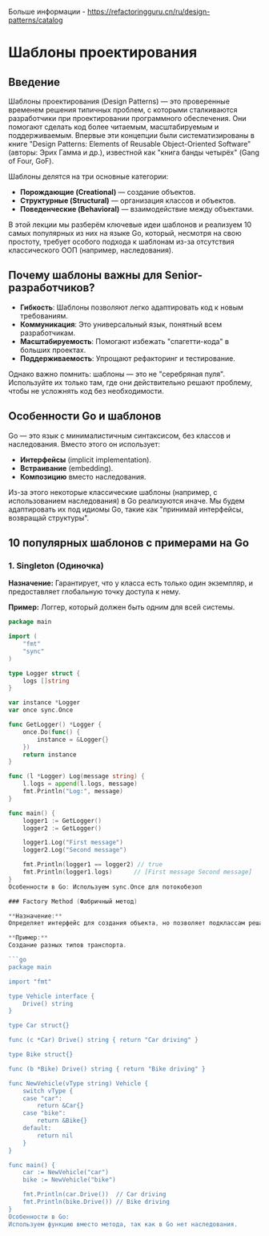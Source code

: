 Больше информации - https://refactoringguru.cn/ru/design-patterns/catalog

# Шаблоны проектирования

## Введение

Шаблоны проектирования (Design Patterns) — это проверенные временем решения типичных проблем, с которыми сталкиваются разработчики при проектировании программного обеспечения. Они помогают сделать код более читаемым, масштабируемым и поддерживаемым. Впервые эти концепции были систематизированы в книге "Design Patterns: Elements of Reusable Object-Oriented Software" (авторы: Эрих Гамма и др.), известной как "книга банды четырёх" (Gang of Four, GoF).

Шаблоны делятся на три основные категории:

- **Порождающие (Creational)** — создание объектов.
- **Структурные (Structural)** — организация классов и объектов.
- **Поведенческие (Behavioral)** — взаимодействие между объектами.

В этой лекции мы разберём ключевые идеи шаблонов и реализуем 10 самых популярных из них на языке Go, который, несмотря на свою простоту, требует особого подхода к шаблонам из-за отсутствия классического ООП (например, наследования).

## Почему шаблоны важны для Senior-разработчиков?

- **Гибкость**: Шаблоны позволяют легко адаптировать код к новым требованиям.
- **Коммуникация**: Это универсальный язык, понятный всем разработчикам.
- **Масштабируемость**: Помогают избежать "спагетти-кода" в больших проектах.
- **Поддерживаемость**: Упрощают рефакторинг и тестирование.

Однако важно помнить: шаблоны — это не "серебряная пуля". Используйте их только там, где они действительно решают проблему, чтобы не усложнять код без необходимости.

## Особенности Go и шаблонов

Go — это язык с минималистичным синтаксисом, без классов и наследования. Вместо этого он использует:

- **Интерфейсы** (implicit implementation).
- **Встраивание** (embedding).
- **Композицию** вместо наследования.

Из-за этого некоторые классические шаблоны (например, с использованием наследования) в Go реализуются иначе. Мы будем адаптировать их под идиомы Go, такие как "принимай интерфейсы, возвращай структуры".

## 10 популярных шаблонов с примерами на Go

### 1. **Singleton (Одиночка)**

**Назначение:** Гарантирует, что у класса есть только один экземпляр, и предоставляет глобальную точку доступа к нему.

**Пример:** Логгер, который должен быть одним для всей системы.

```go
package main

import (
	"fmt"
	"sync"
)

type Logger struct {
	logs []string
}

var instance *Logger
var once sync.Once

func GetLogger() *Logger {
	once.Do(func() {
		instance = &Logger{}
	})
	return instance
}

func (l *Logger) Log(message string) {
	l.logs = append(l.logs, message)
	fmt.Println("Log:", message)
}

func main() {
	logger1 := GetLogger()
	logger2 := GetLogger()

	logger1.Log("First message")
	logger2.Log("Second message")

	fmt.Println(logger1 == logger2) // true
	fmt.Println(logger1.logs)      // [First message Second message]
}
Особенности в Go: Используем sync.Once для потокобезоп

### Factory Method (Фабричный метод)

**Назначение:**  
Определяет интерфейс для создания объекта, но позволяет подклассам решать, какой класс инстанцировать.

**Пример:**  
Создание разных типов транспорта.

```go
package main

import "fmt"

type Vehicle interface {
	Drive() string
}

type Car struct{}

func (c *Car) Drive() string { return "Car driving" }

type Bike struct{}

func (b *Bike) Drive() string { return "Bike driving" }

func NewVehicle(vType string) Vehicle {
	switch vType {
	case "car":
		return &Car{}
	case "bike":
		return &Bike{}
	default:
		return nil
	}
}

func main() {
	car := NewVehicle("car")
	bike := NewVehicle("bike")

	fmt.Println(car.Drive())  // Car driving
	fmt.Println(bike.Drive()) // Bike driving
}
Особенности в Go:
Используем функцию вместо метода, так как в Go нет наследования.
